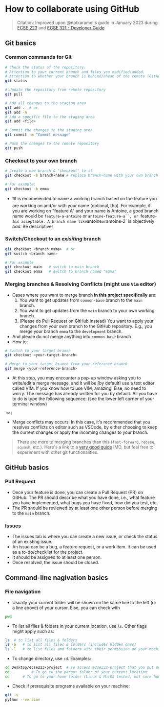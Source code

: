 # How to collaborate using GitHub
> Citation: Improved upon @notkaramel's guide in January 2023 during [ECSE 223](https://github.com/notkaramel/ECSE223-SnowShoeTours) and [ECSE 321 - Developer Guide](https://github.com/notkaramel/ECSE321-Mar1HotelSystem/wiki/0.-Developer-Guide#2-git-branches)


## Git basics
### Common commands for Git

```bash
# Check the status of the repository.
# Attention to your current branch and files you modified/added.
# Attention to whether your branch is behind/ahead of the remote (GitHub repo) branch, often `origin/<branch>`.
git status

# Update the repository from remote repository
git pull

# Add all changes to the staging area
git add .  # or
git add -A
# Add a specific file to the staging area 
git add <file>

# Commit the changes in the staging area
git commit -m "Commit message"

# Push the changes to the remote repository
git push
```

### Checkout to your own branch
```bash
# Create a new branch & "checkout" to it
git checkout -b branch-name # replace branch-name with your own branch name

# For example:
git checkout -b emma
```
- ❗It is recommended to name a working branch based on the feature you are working on and/or with your name (optional, tho). For example, if you are working on "feature A" and your name is Antoine, a *good* branch name would be `feature-a-antoine` or `antoine-feature-a``, or `feature-a` is acceptable. A branch name like `antoine` or `antoine-2` is objectively *bad*. Be descriptive!

### Switch/Checkout to an *exisiting* branch
```bash
git checkout <branch name>	# or
git switch <branch name>

# For example
git checkout main	# switch to main branch
git checkout emma	# switch to branch named "emma"
```

### Merging branches & Resolving Conflicts (might use `Vim` editor)
- Cases where you want to merge branch **in this project specifically** are:
	1. You want to get updates from `common-base` branch to the `main` branch.
	2. You want to get updates from the `main` branch to your own working branch.
	3. (Please do Pull Request on GitHub instead) You want to apply your changes from your own branch to the GitHub repository. E.g., you merge your branch `emma` to the `development` branch.
- And please do not merge anything into `common-base` branch
- How to:

```sh
# Switch to your target branch
git checkout <your-target-branch>

# Merge to your target branch from your reference branch
git merge <your-reference-branch>
```

- At this step, you may encounter a pop-up window asking you to write/edit a merge message, and it will be [by default] use a text editor called VIM. If you know how to use VIM, amazing! Else, no need to worry. The message has already written for you by default. All you have to do is type the following sequence: (see the lower left corner of your terminal window)
```
:wq
```
- Merge conflicts may occurs. In this case, it's recommended that you resolves conflicts on editor such as VSCode, by either choosing to keep the current changes or apply the incoming changes to your branch.

> There are more to merging branches than this (`fast-forward`, `rebase`, `squash`, etc.). Here's a link to a [very good guide](https://www.atlassian.com/git/tutorials/using-branches/git-merge) IMO, but feel free to experiment with other git functionalities.

## GitHub basics
### Pull Request
- Once your feature is done, you can create a Pull Request (PR) on GitHub. The PR should describe what you have done, i.e., what feature you have implemented, what bugs you have fixed, how did you test, etc. 
- The PR should be reviewed by at least one other person before merging to the `main` branch.

### Issues
- The issues tab is where you can create a new issue, or check the status of an existing issue.
- An issue can be a bug, a feature request, or a work item. It can be used as a to-do/checklist for the project.
- It should be assigned to at least one person.
- Once resolved, the issue should be closed.

## Command-line nagivation basics

### File navigation
- Usually your current folder will be shown on the same line to the left (or a line above) of your cursor. Else, you can check with
```sh
pwd
```

- To list all files & folders in your current location, use `ls`. Other flags might apply such as:
```sh
ls	# to list all files & folders
ls -a	# to list all files & folders (includes hidden ones)
ls -l 	# to list files and folders with their permission on your machine.
```

- To change directory, use `cd`. Examples:
```sh
cd Desktop/ecse223-project	# To access ecse223-project that you put on the Desktop
cd ..		# To go to the parent folder of your current location
cd		# To go to your home folder (Linux & MacOS tested, not sure how Windows would work)
```

- Check if prerequisite programs available on your machine:
```sh
git -v
python --version
```
